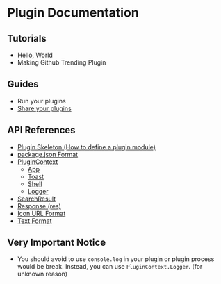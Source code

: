 # Plugin Documentation

## Tutorials

* Hello, World
* Making Github Trending Plugin

## Guides

* Run your plugins
* [Share your plugins](share-your-plugins.md)

## API References

* [Plugin Skeleton (How to define a plugin module)](plugin-skeleton.md)
* [package.json Format](package-json-format.md)
* [PluginContext](plugin-context.md)
  - [App](plugin-context-app.md)
  - [Toast](plugin-context-toast.md)
  - [Shell](plugin-context-shell.md)
  - [Logger](plugin-context-logger.md)
* [SearchResult](search-result.md)
* [Response (res)](response.md)
* [Icon URL Format](icon-url-format.md)
* [Text Format](text-format.md)

## Very Important Notice

* You should avoid to use `console.log` in your plugin or plugin process would be break. Instead, you can use `PluginContext.Logger`. (for unknown reason)
